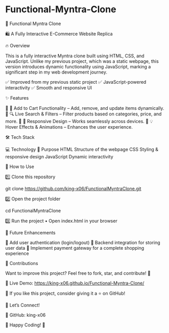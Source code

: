 # Functional-Myntra-Clone

🚀 Functional Myntra Clone

🛍️ A Fully Interactive E-Commerce Website Replica

🔥 Overview

This is a fully interactive Myntra clone built using HTML, CSS, and JavaScript. Unlike my previous project, which was a static webpage, this version introduces dynamic functionality using JavaScript, marking a significant step in my web development journey.

✅ Improved from my previous static project
✅ JavaScript-powered interactivity
✅ Smooth and responsive UI

✨ Features

🔹 🛒 Add to Cart Functionality – Add, remove, and update items dynamically.
🔹 🔍 Live Search & Filters – Filter products based on categories, price, and more.
🔹 🎨 Responsive Design – Works seamlessly across devices.
🔹 💡 Hover Effects & Animations – Enhances the user experience.

🛠️ Tech Stack

💻 Technology	🌟 Purpose
HTML	Structure of the webpage
CSS	Styling & responsive design
JavaScript	Dynamic interactivity

🚀 How to Use

1️⃣ Clone this repository

git clone https://github.com/king-x06/FunctionalMyntraClone.git

2️⃣ Open the project folder

cd FunctionalMyntraClone

3️⃣ Run the project
	•	Open index.html in your browser

🎯 Future Enhancements

🚀 Add user authentication (login/logout)
🚀 Backend integration for storing user data
🚀 Implement payment gateway for a complete shopping experience

🤝 Contributions

Want to improve this project? Feel free to fork, star, and contribute! 🚀

🔗 Live Demo: https://king-x06.github.io/Functional-Myntra-Clone/

💖 If you like this project, consider giving it a ⭐ on GitHub!

📢 Let’s Connect!

🔗 GitHub: king-x06

🎉 Happy Coding! 🚀



